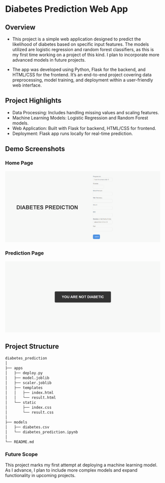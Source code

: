 # Diabetes Prediction Web App

## Overview
- This project is a simple web application designed to predict the likelihood of diabetes based on specific input features. The models utilized are logistic regression and random forest classifiers, as this is my first time working on a project of this kind. I plan to incorporate more advanced models in future projects.

- The app was developed using Python, Flask for the backend, and HTML/CSS for the frontend. It’s an end-to-end project covering data preprocessing, model training, and deployment within a user-friendly web interface.

## Project Highlights
 
- Data Processing: Includes handling missing values and scaling features.
- Machine Learning Models: Logistic Regression and Random Forest models.
- Web Application: Built with Flask for backend, HTML/CSS for frontend.
- Deployment: Flask app runs locally for real-time prediction.

## Demo Screenshots

### Home Page
![Home Page](assets\screenshots\home_screenshot.png)

### Prediction Page
![Prediction Page](assets\screenshots\prediction_screenshot.png)

## Project Structure
```
diabetes_prediction
│
├── apps
│   ├── deploy.py                
│   ├── model.joblib          
│   ├── scaler.joblib         
│   ├── templates
│   │   ├── index.html          
│   │   └── result.html       
│   └── static
│       ├── index.css           
│       └── result.css          
│
├── models
│   ├── diabetes.csv            
│   └── diabetes_prediction.ipynb 
│
└── README.md                 
``` 


### Future Scope
This project marks my first attempt at deploying a machine learning model. As I advance, I plan to include more complex models and expand functionality in upcoming projects.

